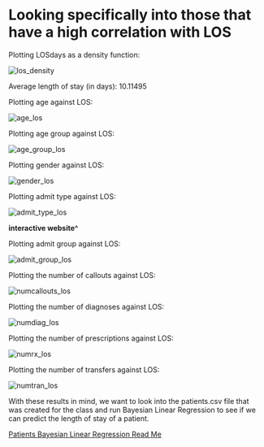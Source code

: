 # Looking specifically into those that have a high correlation with LOS 

Plotting LOSdays as a density function:

![los_density](https://github.com/EvaGostiuk/MAT4376-project-2-team-3/blob/master/MIMIC3D_DataSet/mimic_images/los_density.png?raw=true)

Average length of stay (in days): 10.11495

Plotting age against LOS:

![age_los](https://github.com/EvaGostiuk/MAT4376-project-2-team-3/blob/master/MIMIC3D_DataSet/mimic_images/age_los.png?raw=true)

Plotting age group against LOS:

![age_group_los](https://github.com/EvaGostiuk/MAT4376-project-2-team-3/blob/master/MIMIC3D_DataSet/mimic_images/age_group_los.png?raw=true)

Plotting gender against LOS:

![gender_los](https://github.com/EvaGostiuk/MAT4376-project-2-team-3/blob/master/MIMIC3D_DataSet/mimic_images/gender_los.png?raw=true)

Plotting admit type against LOS:

![admit_type_los](https://github.com/EvaGostiuk/MAT4376-project-2-team-3/blob/master/MIMIC3D_DataSet/mimic_images/admit_type_los.png?raw=true)

**interactive website^**

Plotting admit group against LOS:

![admit_group_los](https://github.com/EvaGostiuk/MAT4376-project-2-team-3/blob/master/MIMIC3D_DataSet/mimic_images/admit_group_los.png?raw=true)

Plotting the number of callouts against LOS:

![numcallouts_los](https://github.com/EvaGostiuk/MAT4376-project-2-team-3/blob/master/MIMIC3D_DataSet/mimic_images/numcallouts_los.png?raw=true)

Plotting the number of diagnoses against LOS:

![numdiag_los](https://github.com/EvaGostiuk/MAT4376-project-2-team-3/blob/master/MIMIC3D_DataSet/mimic_images/numdiag_los.png?raw=true)

Plotting the number of prescriptions against LOS:

![numrx_los](https://github.com/EvaGostiuk/MAT4376-project-2-team-3/blob/master/MIMIC3D_DataSet/mimic_images/numrx_los.png?raw=true)

Plotting the number of transfers against LOS:

![numtran_los](https://github.com/EvaGostiuk/MAT4376-project-2-team-3/blob/master/MIMIC3D_DataSet/mimic_images/numtran_los.png?raw=true)



With these results in mind, we want to look into the patients.csv file that was created for the class and run Bayesian Linear Regression to see if we can predict the length of stay of a patient.

[Patients Bayesian Linear Regression Read Me](https://github.com/EvaGostiuk/MAT4376-project-2-team-3/blob/master/PATIENTS_DataSet/README.md)
